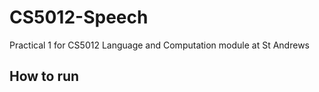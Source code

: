 # CS5012-Speech
Practical 1 for CS5012 Language and Computation module at St Andrews

## How to run

```

```